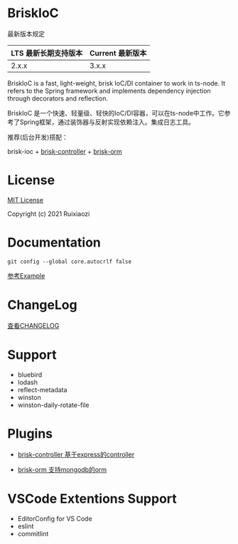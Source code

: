 # BriskIoC

最新版本规定

| LTS 最新长期支持版本  | Current 最新版本  |
| ----- | ----- |
| 2.x.x | 3.x.x |

BriskIoC is a fast, light-weight, brisk IoC/DI container to work in ts-node. It refers to the Spring framework and implements dependency injection through decorators and reflection.

BriskIoC 是一个快速、轻量级、轻快的IoC/DI容器，可以在ts-node中工作。它参考了Spring框架，通过装饰器与反射实现依赖注入。集成日志工具。

推荐(后台开发)搭配：

brisk-ioc + [brisk-controller](https://github.com/ruixiaozi/brisk-controller) + [brisk-orm](https://github.com/ruixiaozi/brisk-orm)



# License

[MIT License](./LICENSE)

Copyright (c) 2021 Ruixiaozi

# Documentation

`git config --global core.autocrlf false`

[参考Example](./example)

# ChangeLog

[查看CHANGELOG](./CHANGELOG.md)

# Support

+ bluebird
+ lodash
+ reflect-metadata
+ winston
+ winston-daily-rotate-file

# Plugins

+ [brisk-controller 基于express的controller](https://github.com/ruixiaozi/brisk-controller)

+ [brisk-orm 支持mongodb的orm](https://github.com/ruixiaozi/brisk-orm)

  
# VSCode Extentions Support

+ EditorConfig for VS Code
+ eslint
+ commitlint


